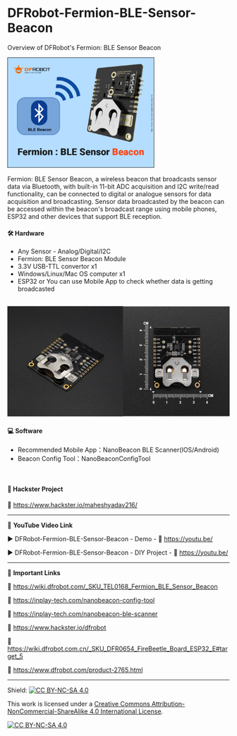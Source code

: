 # DFRobot-Fermion-BLE-Sensor-Beacon
Overview of DFRobot's Fermion: BLE Sensor Beacon
  
<img src="/Images/hackster-thumb-1.png" height="250" >
  

Fermion: BLE Sensor Beacon, a wireless beacon that broadcasts sensor data via Bluetooth, with built-in 11-bit ADC acquisition and I2C write/read functionality, can be connected to digital or analogue sensors for data acquisition and broadcasting. Sensor data broadcasted by the beacon can be accessed within the beacon's broadcast range using mobile phones, ESP32 and other devices that support BLE reception.     


#### 🛠 Hardware  
- Any Sensor - Analog/Digital/I2C  
- Fermion: BLE Sensor Beacon Module  
- 3.3V USB-TTL convertor x1  
- Windows/Linux/Mac OS computer x1  
- ESP32 or You can use Mobile App to check whether data is getting broadcasted  
</br>

<img src="/Images/hackster-article-3.png" height="250" >  

#### 💻 Software  
- Recommended Mobile App：NanoBeacon BLE Scanner(IOS/Android)  
- Beacon Config Tool：NanoBeaconConfigTool  
</br>

#### 📜 Hackster Project  
🔗 https://www.hackster.io/maheshyadav216/  

------------------------------------------------------------------------------------------------------

📕 **YouTube Video Link**  

▶️ DFRobot-Fermion-BLE-Sensor-Beacon - Demo - 🔗 https://youtu.be/  
  
▶️ DFRobot-Fermion-BLE-Sensor-Beacon - DIY Project - 🔗 https://youtu.be/  

-------------------------------------------------------------------------------------------------------
📒 **Important Links**  
 
🔗 https://wiki.dfrobot.com/_SKU_TEL0168_Fermion_BLE_Sensor_Beacon    

🔗 https://inplay-tech.com/nanobeacon-config-tool   

🔗 https://inplay-tech.com/nanobeacon-ble-scanner  

🔗 https://www.hackster.io/dfrobot    

🔗 https://wiki.dfrobot.com.cn/_SKU_DFR0654_FireBeetle_Board_ESP32_E#target_5    

🔗 https://www.dfrobot.com/product-2765.html    

------------------------------------------------------------------------------------------  

Shield: [![CC BY-NC-SA 4.0][cc-by-nc-sa-shield]][cc-by-nc-sa]

This work is licensed under a
[Creative Commons Attribution-NonCommercial-ShareAlike 4.0 International License][cc-by-nc-sa].

[![CC BY-NC-SA 4.0][cc-by-nc-sa-image]][cc-by-nc-sa]

[cc-by-nc-sa]: http://creativecommons.org/licenses/by-nc-sa/4.0/
[cc-by-nc-sa-image]: https://licensebuttons.net/l/by-nc-sa/4.0/88x31.png
[cc-by-nc-sa-shield]: https://img.shields.io/badge/License-CC%20BY--NC--SA%204.0-lightgrey.svg
